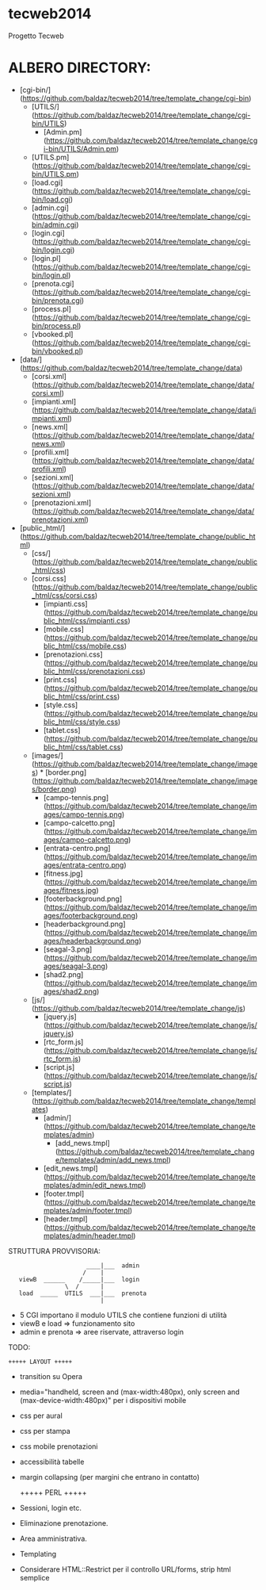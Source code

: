tecweb2014
==========

Progetto Tecweb

# ALBERO DIRECTORY:

* [cgi-bin/] (https://github.com/baldaz/tecweb2014/tree/template_change/cgi-bin)
    * [UTILS/] (https://github.com/baldaz/tecweb2014/tree/template_change/cgi-bin/UTILS)
        * [Admin.pm] (https://github.com/baldaz/tecweb2014/tree/template_change/cgi-bin/UTILS/Admin.pm)
    * [UTILS.pm] (https://github.com/baldaz/tecweb2014/tree/template_change/cgi-bin/UTILS.pm)
    * [load.cgi] (https://github.com/baldaz/tecweb2014/tree/template_change/cgi-bin/load.cgi)	
    * [admin.cgi] (https://github.com/baldaz/tecweb2014/tree/template_change/cgi-bin/admin.cgi)
    * [login.cgi] (https://github.com/baldaz/tecweb2014/tree/template_change/cgi-bin/login.cgi)
    * [login.pl] (https://github.com/baldaz/tecweb2014/tree/template_change/cgi-bin/login.pl)
    * [prenota.cgi] (https://github.com/baldaz/tecweb2014/tree/template_change/cgi-bin/prenota.cgi)
    * [process.pl] (https://github.com/baldaz/tecweb2014/tree/template_change/cgi-bin/process.pl)
    * [vbooked.pl] (https://github.com/baldaz/tecweb2014/tree/template_change/cgi-bin/vbooked.pl)
* [data/] (https://github.com/baldaz/tecweb2014/tree/template_change/data)
    * [corsi.xml] (https://github.com/baldaz/tecweb2014/tree/template_change/data/corsi.xml) 
    * [impianti.xml] (https://github.com/baldaz/tecweb2014/tree/template_change/data/impianti.xml)
    * [news.xml] (https://github.com/baldaz/tecweb2014/tree/template_change/data/news.xml)	
    * [profili.xml] (https://github.com/baldaz/tecweb2014/tree/template_change/data/profili.xml)
    * [sezioni.xml] (https://github.com/baldaz/tecweb2014/tree/template_change/data/sezioni.xml)
    * [prenotazioni.xml] (https://github.com/baldaz/tecweb2014/tree/template_change/data/prenotazioni.xml)
* [public_html/] (https://github.com/baldaz/tecweb2014/tree/template_change/public_html)
    * [css/] (https://github.com/baldaz/tecweb2014/tree/template_change/public_html/css)
	* [corsi.css] (https://github.com/baldaz/tecweb2014/tree/template_change/public_html/css/corsi.css)
	    * [impianti.css] (https://github.com/baldaz/tecweb2014/tree/template_change/public_html/css/impianti.css)
	    * [mobile.css] (https://github.com/baldaz/tecweb2014/tree/template_change/public_html/css/mobile.css)
	    * [prenotazioni.css] (https://github.com/baldaz/tecweb2014/tree/template_change/public_html/css/prenotazioni.css)
	    * [print.css] (https://github.com/baldaz/tecweb2014/tree/template_change/public_html/css/print.css)
	    * [style.css] (https://github.com/baldaz/tecweb2014/tree/template_change/public_html/css/style.css)
	    * [tablet.css] (https://github.com/baldaz/tecweb2014/tree/template_change/public_html/css/tablet.css)
	* [images/] (https://github.com/baldaz/tecweb2014/tree/template_change/images)
            * [border.png] (https://github.com/baldaz/tecweb2014/tree/template_change/images/border.png)
	    * [campo-tennis.png] (https://github.com/baldaz/tecweb2014/tree/template_change/images/campo-tennis.png)
	    * [campo-calcetto.png] (https://github.com/baldaz/tecweb2014/tree/template_change/images/campo-calcetto.png)
	    * [entrata-centro.png] (https://github.com/baldaz/tecweb2014/tree/template_change/images/entrata-centro.png)
	    * [fitness.jpg] (https://github.com/baldaz/tecweb2014/tree/template_change/images/fitness.jpg)
	    * [footerbackground.png] (https://github.com/baldaz/tecweb2014/tree/template_change/images/footerbackground.png)
	    * [headerbackground.png] (https://github.com/baldaz/tecweb2014/tree/template_change/images/headerbackground.png)
	    * [seagal-3.png] (https://github.com/baldaz/tecweb2014/tree/template_change/images/seagal-3.png)
	    * [shad2.png] (https://github.com/baldaz/tecweb2014/tree/template_change/images/shad2.png)
	* [js/] (https://github.com/baldaz/tecweb2014/tree/template_change/js)
	    * [jquery.js] (https://github.com/baldaz/tecweb2014/tree/template_change/js/jquery.js)
	    * [rtc_form.js] (https://github.com/baldaz/tecweb2014/tree/template_change/js/rtc_form.js)
	    * [script.js] (https://github.com/baldaz/tecweb2014/tree/template_change/js/script.js)
	* [templates/] (https://github.com/baldaz/tecweb2014/tree/template_change/templates)
	    * [admin/] (https://github.com/baldaz/tecweb2014/tree/template_change/templates/admin)
	      	 * [add_news.tmpl] (https://github.com/baldaz/tecweb2014/tree/template_change/templates/admin/add_news.tmpl)
		 * [edit_news.tmpl] (https://github.com/baldaz/tecweb2014/tree/template_change/templates/admin/edit_news.tmpl)
		 * [footer.tmpl] (https://github.com/baldaz/tecweb2014/tree/template_change/templates/admin/footer.tmpl)
		 * [header.tmpl] (https://github.com/baldaz/tecweb2014/tree/template_change/templates/admin/header.tmpl)     

STRUTTURA PROVVISORIA:
    
                          ____|___  admin
                         /    |
       viewB  ______    /_____|___  login 
                    \  /      |
       load  _____  UTILS  ___|___  prenota
                              |
           
- 5 CGI importano il modulo UTILS che contiene funzioni di utilità
- viewB e load => funzionamento sito
- admin e prenota => aree riservate, attraverso login

TODO:

	+++++ LAYOUT +++++

- transition su Opera
- media="handheld, screen and (max-width:480px), only screen and (max-device-width:480px)" per i dispositivi mobile
- css per aural
- css per stampa
- css mobile prenotazioni
- accessibilità tabelle
- margin collapsing (per margini che entrano in contatto)

  	+++++ PERL +++++

- Sessioni, login etc.
- Eliminazione prenotazione.
- Area amministrativa.
- Templating
- Considerare HTML::Restrict per il controllo URL/forms, strip html semplice
